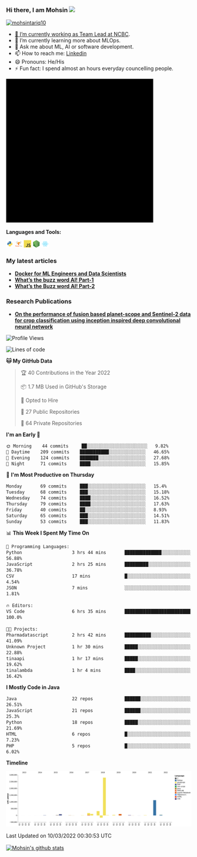 ### Hi there, I am Mohsin <img src="https://media.giphy.com/media/hvRJCLFzcasrR4ia7z/giphy.gif" width="25px">
<a href="https://discord.gg/XTW52Kt">

<p align="left"> <img src="https://komarev.com/ghpvc/?username=mohsintariq10&label=Views&color=blue&style=plastic" alt="mohsintariq10" /> </p>

- 🔭 I’m currently working as Team Lead at [NCBC](https://ncbcpeshawar.com/).
- 🌱 I’m currently learning more about MLOps.
- 💬 Ask me about ML, AI or software development.
- 📫 How to reach me: [Linkedin](https://www.linkedin.com/in/mohsintariq10/)
- 😄 Pronouns: He/His
- ⚡ Fun fact: I spend almost an hours everyday councelling people.

<img src="./nn.gif" width="400" />

**Languages and Tools:**  

<code><img height="20" src="https://raw.githubusercontent.com/github/explore/80688e429a7d4ef2fca1e82350fe8e3517d3494d/topics/python/python.png"></code>
<code><img height="20" src="https://raw.githubusercontent.com/github/explore/80688e429a7d4ef2fca1e82350fe8e3517d3494d/topics/tensorflow/tensorflow.png"></code>
<code><img height="20" src="https://raw.githubusercontent.com/github/explore/80688e429a7d4ef2fca1e82350fe8e3517d3494d/topics/javascript/javascript.png"></code>
<code><img height="20" src="https://raw.githubusercontent.com/github/explore/80688e429a7d4ef2fca1e82350fe8e3517d3494d/topics/nodejs/nodejs.png"></code>
<code><img height="20" src="https://raw.githubusercontent.com/github/explore/80688e429a7d4ef2fca1e82350fe8e3517d3494d/topics/react-native/react-native.png"></code>

<h3>My latest articles</h3>
<ul>
  <li><a href="https://medium.com/@mohsin.tariq10/docker-for-ml-engineers-and-data-scientists-5a58018af2b9#18ad-4fc2d36cebf1"><b>Docker for ML Engineers and Data Scientists</b></a></li>

  <li><a href="https://medium.com/@mohsin.tariq10/whats-the-buzz-word-ai-part-1-d584e3265f09"><b>What’s the buzz word AI! Part-1</b></a></li>

  <li><a href="https://medium.com/@mohsin.tariq10/whats-the-buzz-word-ai-part-2-e9b55c34d120"><b>What’s the Buzz word AI! Part-2</b></a></li>

</ul>

<h3>Research Publications</h3>
<ul>
  <li><a href="https://journals.plos.org/plosone/article?id=10.1371/journal.pone.0239746"><b>On the performance of fusion based planet-scope and Sentinel-2 data for crop classification using inception inspired deep convolutional neural network</b></a></li>
</ul>

<!--START_SECTION:waka-->
![Profile Views](http://img.shields.io/badge/Profile%20Views-0-blue)

![Lines of code](https://img.shields.io/badge/From%20Hello%20World%20I%27ve%20Written-5%20Million%20lines%20of%20code-blue)

**🐱 My GitHub Data** 

> 🏆 40 Contributions in the Year 2022
 > 
> 📦 1.7 MB Used in GitHub's Storage 
 > 
> 💼 Opted to Hire
 > 
> 📜 27 Public Repositories 
 > 
> 🔑 64 Private Repositories  
 > 
**I'm an Early 🐤** 

```text
🌞 Morning    44 commits     ██░░░░░░░░░░░░░░░░░░░░░░░   9.82% 
🌆 Daytime    209 commits    ███████████░░░░░░░░░░░░░░   46.65% 
🌃 Evening    124 commits    ███████░░░░░░░░░░░░░░░░░░   27.68% 
🌙 Night      71 commits     ████░░░░░░░░░░░░░░░░░░░░░   15.85%

```
📅 **I'm Most Productive on Thursday** 

```text
Monday       69 commits     ███░░░░░░░░░░░░░░░░░░░░░░   15.4% 
Tuesday      68 commits     ███░░░░░░░░░░░░░░░░░░░░░░   15.18% 
Wednesday    74 commits     ████░░░░░░░░░░░░░░░░░░░░░   16.52% 
Thursday     79 commits     ████░░░░░░░░░░░░░░░░░░░░░   17.63% 
Friday       40 commits     ██░░░░░░░░░░░░░░░░░░░░░░░   8.93% 
Saturday     65 commits     ███░░░░░░░░░░░░░░░░░░░░░░   14.51% 
Sunday       53 commits     ███░░░░░░░░░░░░░░░░░░░░░░   11.83%

```


📊 **This Week I Spent My Time On** 

```text
💬 Programming Languages: 
Python                   3 hrs 44 mins       ██████████████░░░░░░░░░░░   56.88% 
JavaScript               2 hrs 25 mins       █████████░░░░░░░░░░░░░░░░   36.78% 
CSV                      17 mins             █░░░░░░░░░░░░░░░░░░░░░░░░   4.54% 
JSON                     7 mins              ░░░░░░░░░░░░░░░░░░░░░░░░░   1.81%

🔥 Editors: 
VS Code                  6 hrs 35 mins       █████████████████████████   100.0%

🐱‍💻 Projects: 
Pharmadatascript         2 hrs 42 mins       ██████████░░░░░░░░░░░░░░░   41.09% 
Unknown Project          1 hr 30 mins        █████░░░░░░░░░░░░░░░░░░░░   22.88% 
tinaapi                  1 hr 17 mins        █████░░░░░░░░░░░░░░░░░░░░   19.62% 
tinalambda               1 hr 4 mins         ████░░░░░░░░░░░░░░░░░░░░░   16.42%

```

**I Mostly Code in Java** 

```text
Java                     22 repos            ██████░░░░░░░░░░░░░░░░░░░   26.51% 
JavaScript               21 repos            ██████░░░░░░░░░░░░░░░░░░░   25.3% 
Python                   18 repos            █████░░░░░░░░░░░░░░░░░░░░   21.69% 
HTML                     6 repos             █░░░░░░░░░░░░░░░░░░░░░░░░   7.23% 
PHP                      5 repos             █░░░░░░░░░░░░░░░░░░░░░░░░   6.02%

```


**Timeline**

![Chart not found](https://raw.githubusercontent.com/MohsinTariq10/MohsinTariq10/main/charts/bar_graph.png) 


 Last Updated on 10/03/2022 00:30:53 UTC
<!--END_SECTION:waka-->

<a href="https://github.com/mohsintariq10">
 <img align="center" src="https://github-readme-stats.vercel.app/api?username=mohsintariq10&include_all_commits=True&count_private=True&show_icons=true&theme=light&line_height=27" alt="Mohsin's github stats"/>
</a>



